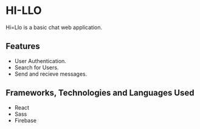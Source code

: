 # HI-LLO

Hi=Llo is a basic chat web application.

## Features
* User Authentication.
* Search for Users.
* Send and recieve messages.

## Frameworks, Technologies and Languages Used
* React
* Sass
* Firebase
